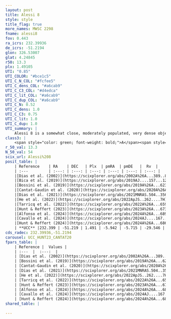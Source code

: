 ```yaml
---
layout: post
title: Alessi 8
style: style
title_flag: true
more_names: MWSC 2298
fname: alessi8
fov: 0.443
ra_icrs: 232.39936
de_icrs: -51.2194
glon: 326.53007
glat: 4.24845
r50: 13.3
plx: 1.49105
UTI: "0.85"
UTI_COLOR: "#bce1c5"
UTI_C_N_COL: "#fcfee5"
UTI_C_dens_COL: "#a6cab9"
UTI_C_C3_COL: "#d4edca"
UTI_C_lit_COL: "#a6cab9"
UTI_C_dup_COL: "#a6cab9"
UTI_C_N: 0.52
UTI_C_dens: 1.0
UTI_C_C3: 0.75
UTI_C_lit: 1.0
UTI_C_dup: 1.0
UTI_summary: |
    Alessi 8 is a somewhat close, moderately populated, very dense object of high C3 quality. It is very well-studied in the literature.
class3: |
    <span style="color: green; font-weight: bold;">A</span><span style="color: #FFC300; font-weight: bold;">B</span>
r_50_val: 13.3
N_50_val: 54
scix_url: Alessi%208
posit_table: |
    | Reference    | RA    | DEC   | Plx  | pmRA  | pmDE   |  Rv  |
    | :---         | :---: | :---: | :---: | :---: | :---: | :---: |
    |[Dias et al. (2002)](https://scixplorer.org/abs/2002A%26A...389..871D) | 232.387 | -51.233 | -- | -6.13 | -5.8 | -- |
    |[Bica et al. (2019)](https://scixplorer.org/abs/2019AJ....157...12B) | 232.393 | -51.232 | -- | -- | -- | -- |
    |[Bossini et al. (2019)](https://scixplorer.org/abs/2019A%26A...623A.108B) | 232.408 | -51.227 | -- | -- | -- | -- |
    |[Cantat-Gaudin et al. (2020)](https://scixplorer.org/abs/2020A%26A...640A...1C) | 232.408 | -51.227 | 1.479 | -5.899 | -5.729 | -- |
    |[Dias et al. (2021)](https://scixplorer.org/abs/2021MNRAS.504..356D) | 232.493 | -51.196 | 1.479 | -5.887 | -5.736 | -26.868 |
    |[He et al. (2022)](https://scixplorer.org/abs/2022ApJS..262....7H) | 232.276 | -51.289 | 1.494 | -6.029 | -5.684 | -- |
    |[Tarricq et al. (2022)](https://scixplorer.org/abs/2022A%26A...659A..59T) | 232.355 | -51.212 | 1.494 | -5.938 | -5.683 | -- |
    |[Hunt & Reffert (2023)](https://scixplorer.org/abs/2023A%26A...673A.114H) | 232.298 | -51.312 | 1.482 | -6.016 | -5.702 | -32.548 |
    |[Alfonso et al. (2024)](https://scixplorer.org/abs/2024A%26A...689A..18A) | 232.42 | -51.18 | 1.434 | -5.866 | -5.633 | -- |
    |[Cavallo et al. (2024)](https://scixplorer.org/abs/2024AJ....167...12C) | 232.503 | -51.174 | 1.489 | -- | -- | -- |
    |[Hunt & Reffert (2024)](https://scixplorer.org/abs/2024A%26A...686A..42H) | 232.298 | -51.312 | 1.482 | -6.016 | -5.702 | -32.548 |
    | **UCC** |232.399 | -51.219 | 1.491 | -5.942 | -5.715 | -29.546 | 
cds_radec: 232.39936,-51.2194
carousel: UCC_HUNT23_CANTAT20
fpars_table: |
    | Reference |  Values |
    | :---  |  :---:  |
    | [Dias et al. (2002)](https://scixplorer.org/abs/2002A%26A...389..871D) | `E(B-V)=0.09, Dist=575.0, Age=8.15` |
    | [Bossini et al. (2019)](https://scixplorer.org/abs/2019A%26A...623A.108B) | `AV=0.318, Dist=9.11, logA=8.137, Fe/H=0.0` |
    | [Cantat-Gaudin et al. (2020)](https://scixplorer.org/abs/2020A%26A...640A...1C) | `AVNN=0.19, DMNN=9.12, AgeNN=8.07` |
    | [Dias et al. (2021)](https://scixplorer.org/abs/2021MNRAS.504..356D) | `Av=0.384, Dist=671, logage=8.156, [Fe/H]=0.07` |
    | [He et al. (2022)](https://scixplorer.org/abs/2022ApJS..262....7H) | `A0=0.45, logAge=7.9` |
    | [Tarricq et al. (2022)](https://scixplorer.org/abs/2022A%26A...659A..59T) | `Dist=655, logAgeNN=8.09` |
    | [Hunt & Reffert (2023)](https://scixplorer.org/abs/2023A%26A...673A.114H) | `AV50=0.269, diffAV50=0.616, MOD50=9.01, logAge50=8.003` |
    | [Alfonso et al. (2024)](https://scixplorer.org/abs/2024A%26A...689A..18A) | `AV=0.19070, MOD=9.11957, logAge=8.12083, Z=0.07033` |
    | [Cavallo et al. (2024)](https://scixplorer.org/abs/2024AJ....167...12C) | `AV50=0.57, dMod50=9.03, logAge50=8.01, [Fe/H]50=-0.02` |
    | [Hunt & Reffert (2024)](https://scixplorer.org/abs/2024A%26A...686A..42H) | `MassJ=70.7917` |
shared_table: |
    
---
```

